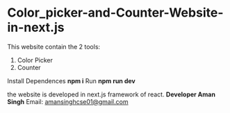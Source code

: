 # Color_picker-and-Counter-Website-in-next.js
This website contain the 2 tools: 
1. Color Picker
2. Counter

Install Dependences
          **npm i**
Run
          **npm run dev**

the website is developed in next.js framework of react.
**Developer Aman Singh**
Email: amansinghcse01@gmail.com
